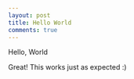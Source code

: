 ```yaml
---
layout: post
title: Hello World
comments: true
---
```


Hello, World

Great! This works just as expected :)

